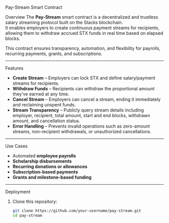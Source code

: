 Pay-Stream Smart Contract

Overview
The **Pay-Stream** smart contract is a decentralized and trustless salary streaming protocol built on the Stacks blockchain.  
It enables employers to create continuous payment streams for recipients, allowing them to withdraw accrued STX funds in real time based on elapsed blocks.  

This contract ensures transparency, automation, and flexibility for payrolls, recurring payments, grants, and subscriptions.

---

Features
- **Create Stream** – Employers can lock STX and define salary/payment streams for recipients.  
- **Withdraw Funds** – Recipients can withdraw the proportional amount they’ve earned at any time.  
- **Cancel Stream** – Employers can cancel a stream, ending it immediately and reclaiming unspent funds.  
- **Stream Transparency** – Publicly query stream details including employer, recipient, total amount, start and end blocks, withdrawn amount, and cancellation status.  
- **Error Handling** – Prevents invalid operations such as zero-amount streams, non-recipient withdrawals, or unauthorized cancellations.

---

Use Cases
- Automated **employee payrolls**  
- **Scholarship disbursements**  
- **Recurring donations or allowances**  
- **Subscription-based payments**  
- **Grants and milestone-based funding**

---

Deployment
1. Clone this repository:
   ```bash
   git clone https://github.com/your-username/pay-stream.git
   cd pay-stream
